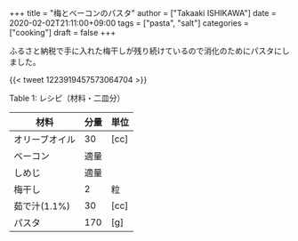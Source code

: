 +++
title = "梅とベーコンのパスタ"
author = ["Takaaki ISHIKAWA"]
date = 2020-02-02T21:11:00+09:00
tags = ["pasta", "salt"]
categories = ["cooking"]
draft = false
+++

ふるさと納税で手に入れた梅干しが残り続けているので消化のためにパスタにしました。

{{< tweet 1223919457573064704 >}}

<div class="table-caption">
  <span class="table-number">Table 1</span>:
  レシピ（材料・二皿分）
</div>

| 材料      | 分量 | 単位 |
|---------|----|----|
| オリーブオイル | 30  | [cc] |
| ベーコン  | 適量 |      |
| しめじ    | 適量 |      |
| 梅干し    | 2   | 粒   |
| 茹で汁(1.1%) | 30  | [cc] |
| パスタ    | 170 | [g]  |
